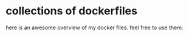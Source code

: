 # collections of dockerfiles

here is an awesome overview of my docker files. feel free to use them.

